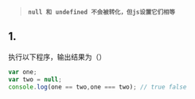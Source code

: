 > **`null 和 undefined 不会被转化，但js设置它们相等`**

## 1.

执行以下程序，输出结果为（）

``` javascript
var one;
var two = null;
console.log(one == two,one === two); // true false
```

